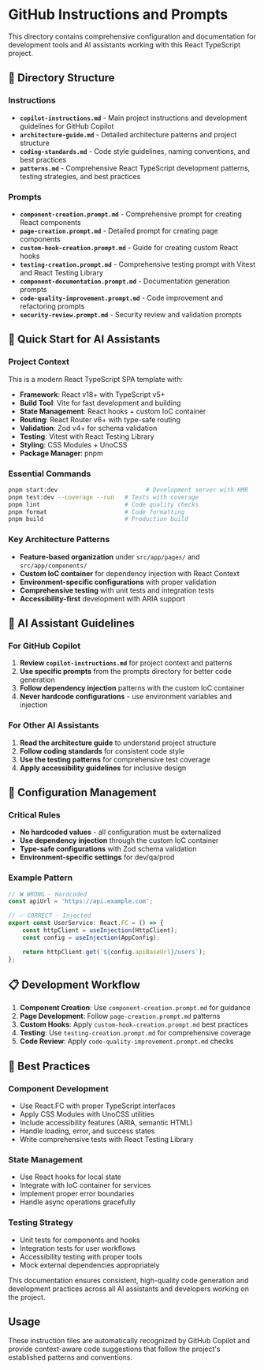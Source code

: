# GitHub Instructions and Prompts

This directory contains comprehensive configuration and documentation for development tools and AI assistants working with this React TypeScript project.

## 📁 Directory Structure

### Instructions

- **`copilot-instructions.md`** - Main project instructions and development guidelines for GitHub Copilot
- **`architecture-guide.md`** - Detailed architecture patterns and project structure
- **`coding-standards.md`** - Code style guidelines, naming conventions, and best practices
- **`patterns.md`** - Comprehensive React TypeScript development patterns, testing strategies, and best practices

### Prompts

- **`component-creation.prompt.md`** - Comprehensive prompt for creating React components
- **`page-creation.prompt.md`** - Detailed prompt for creating page components
- **`custom-hook-creation.prompt.md`** - Guide for creating custom React hooks
- **`testing-creation.prompt.md`** - Comprehensive testing prompt with Vitest and React Testing Library
- **`component-documentation.prompt.md`** - Documentation generation prompts
- **`code-quality-improvement.prompt.md`** - Code improvement and refactoring prompts
- **`security-review.prompt.md`** - Security review and validation prompts

## 🚀 Quick Start for AI Assistants

### Project Context

This is a modern React TypeScript SPA template with:

- **Framework**: React v18+ with TypeScript v5+
- **Build Tool**: Vite for fast development and building
- **State Management**: React hooks + custom IoC container
- **Routing**: React Router v6+ with type-safe routing
- **Validation**: Zod v4+ for schema validation
- **Testing**: Vitest with React Testing Library
- **Styling**: CSS Modules + UnoCSS
- **Package Manager**: pnpm

### Essential Commands

```bash
pnpm start:dev                         # Development server with HMR
pnpm test:dev --coverage --run   # Tests with coverage
pnpm lint                        # Code quality checks
pnpm format                      # Code formatting
pnpm build                       # Production build
```

### Key Architecture Patterns

- **Feature-based organization** under `src/app/pages/` and `src/app/components/`
- **Custom IoC container** for dependency injection with React Context
- **Environment-specific configurations** with proper validation
- **Comprehensive testing** with unit tests and integration tests
- **Accessibility-first** development with ARIA support

## 🎯 AI Assistant Guidelines

### For GitHub Copilot

1. **Review `copilot-instructions.md`** for project context and patterns
2. **Use specific prompts** from the prompts directory for better code generation
3. **Follow dependency injection** patterns with the custom IoC container
4. **Never hardcode configurations** - use environment variables and injection

### For Other AI Assistants

1. **Read the architecture guide** to understand project structure
2. **Follow coding standards** for consistent code style
3. **Use the testing patterns** for comprehensive test coverage
4. **Apply accessibility guidelines** for inclusive design

## 🔧 Configuration Management

### Critical Rules

- **No hardcoded values** - all configuration must be externalized
- **Use dependency injection** through the custom IoC container
- **Type-safe configurations** with Zod schema validation
- **Environment-specific settings** for dev/qa/prod

### Example Pattern

```typescript
// ❌ WRONG - Hardcoded
const apiUrl = 'https://api.example.com';

// ✅ CORRECT - Injected
export const UserService: React.FC = () => {
	const httpClient = useInjection(HttpClient);
	const config = useInjection(AppConfig);

	return httpClient.get(`${config.apiBaseUrl}/users`);
};
```

## 📋 Development Workflow

1. **Component Creation**: Use `component-creation.prompt.md` for guidance
2. **Page Development**: Follow `page-creation.prompt.md` patterns
3. **Custom Hooks**: Apply `custom-hook-creation.prompt.md` best practices
4. **Testing**: Use `testing-creation.prompt.md` for comprehensive coverage
5. **Code Review**: Apply `code-quality-improvement.prompt.md` checks

## 🌟 Best Practices

### Component Development

- Use React.FC with proper TypeScript interfaces
- Apply CSS Modules with UnoCSS utilities
- Include accessibility features (ARIA, semantic HTML)
- Handle loading, error, and success states
- Write comprehensive tests with React Testing Library

### State Management

- Use React hooks for local state
- Integrate with IoC container for services
- Implement proper error boundaries
- Handle async operations gracefully

### Testing Strategy

- Unit tests for components and hooks
- Integration tests for user workflows
- Accessibility testing with proper tools
- Mock external dependencies appropriately

This documentation ensures consistent, high-quality code generation and development practices across all AI assistants and developers working on the project.

## Usage

These instruction files are automatically recognized by GitHub Copilot and provide context-aware code suggestions that follow the project's established patterns and conventions.
